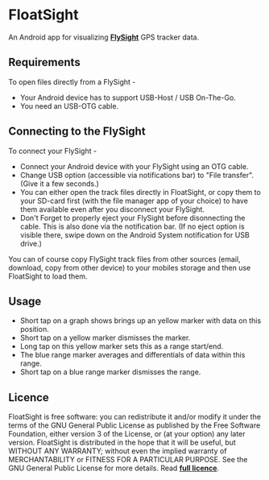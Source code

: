# FloatSight
An Android app for visualizing [**FlySight**](http://flysight.ca/) GPS tracker data.

## Requirements
To open files directly from a FlySight -
* Your Android device has to support USB-Host / USB On-The-Go.
* You need an USB-OTG cable.

## Connecting to the FlySight
To connect your FlySight -
* Connect your Android device with your FlySight using an OTG cable.
* Change USB option (accessible via notifications bar) to "File transfer". (Give it a few seconds.)
* You can either open the track files directly in FloatSight, or copy them to your SD-card first (with the file manager app of your choice) to have them available even after you disconnect your FlySight.
* Don't Forget to properly eject your FlySight before disonnecting the cable. This is also done via the notification bar. (If no eject option is visible there, swipe down on the Android System notification for USB drive.) 

You can of course copy FlySight track files from other sources (email, download, copy from other device) to your mobiles storage and then use FloatSight to load them.

## Usage
* Short tap on a graph shows brings up an yellow marker with data on this position.
* Short tap on a yellow marker dismisses the marker.
* Long tap on this yellow marker sets this as a range start/end.
* The blue range marker averages and differentials of data within this range.
* Short tap on a blue range marker dismisses the range.

## Licence
FloatSight is free software: you can redistribute it and/or modify it under the terms of the GNU General Public License as published by the Free Software Foundation, either version 3 of the License, or (at your option) any later version.
FloatSight is distributed in the hope that it will be useful, but WITHOUT ANY WARRANTY; without even the implied warranty of MERCHANTABILITY or FITNESS FOR A PARTICULAR PURPOSE.  See the GNU General Public License for more details.
Read [**full licence**](https://github.com/84n4n4/FloatSight/blob/master/COPYING).